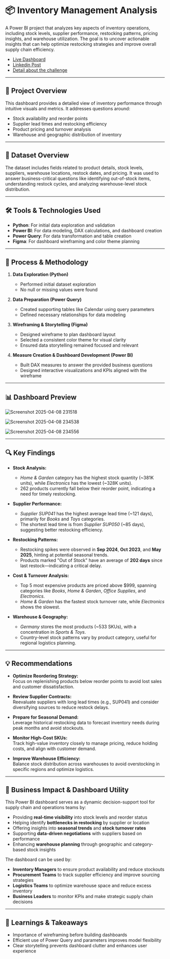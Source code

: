 # 📦 Inventory Management Analysis

A Power BI project that analyzes key aspects of inventory operations, including stock levels, supplier performance, restocking patterns, pricing insights, and warehouse utilization. The goal is to uncover actionable insights that can help optimize restocking strategies and improve overall supply chain efficiency.

- [Live Dashboard](https://app.powerbi.com/view?r=eyJrIjoiMDEzYThlMjItNmJiMC00ZWQ1LWE3YzQtYWNhNTZjNDZkNWMyIiwidCI6IjQ2NTRiNmYxLTBlNDctNDU3OS1hOGExLTAyZmU5ZDk0M2M3YiIsImMiOjl9)
- [Linkedin Post](https://www.linkedin.com/feed/update/urn:li:groupPost:12751070-7315424568930656257/)
- [Detail about the challenge](https://zoomcharts.com/en/microsoft-power-bi-custom-visuals/challenges/fp20-analytics-april-2025)

---

## 🚀 Project Overview

This dashboard provides a detailed view of inventory performance through intuitive visuals and metrics. It addresses questions around:

- Stock availability and reorder points  
- Supplier lead times and restocking efficiency  
- Product pricing and turnover analysis  
- Warehouse and geographic distribution of inventory  

---

## 📁 Dataset Overview

The dataset includes fields related to product details, stock levels, suppliers, warehouse locations, restock dates, and pricing. It was used to answer business-critical questions like identifying out-of-stock items, understanding restock cycles, and analyzing warehouse-level stock distribution.

---

## 🛠️ Tools & Technologies Used

- **Python**: For initial data exploration and validation  
- **Power BI**: For data modeling, DAX calculations, and dashboard creation  
- **Power Query**: For data transformation and table creation  
- **Figma**: For dashboard wireframing and color theme planning  

---

## 🔄 Process & Methodology

1. **Data Exploration (Python)**  
   - Performed initial dataset exploration  
   - No null or missing values were found  

2. **Data Preparation (Power Query)**  
   - Created supporting tables like Calendar using query parameters  
   - Defined necessary relationships for data modeling  

3. **Wireframing & Storytelling (Figma)**  
   - Designed wireframe to plan dashboard layout  
   - Selected a consistent color theme for visual clarity  
   - Ensured data storytelling remained focused and relevant  

4. **Measure Creation & Dashboard Development (Power BI)**  
   - Built DAX measures to answer the provided business questions  
   - Designed interactive visualizations and KPIs aligned with the wireframe  

---

## 📊 Dashboard Preview
![Screenshot 2025-04-08 231518](https://github.com/user-attachments/assets/ca7c99ff-3dd0-470b-a775-dfaa01f9b3cd)

![Screenshot 2025-04-08 234538](https://github.com/user-attachments/assets/6f6691d8-1a2d-4680-a36b-74fccb1704fa)

![Screenshot 2025-04-08 234556](https://github.com/user-attachments/assets/0e16fb80-240e-4eee-9676-09f08e48c604)


---

## 🔍 Key Findings

- **Stock Analysis:**
  - *Home & Garden* category has the highest stock quantity (~381K units), while *Electronics* has the lowest (~328K units).
  - 262 products currently fall below their reorder point, indicating a need for timely restocking.

- **Supplier Performance:**
  - *Supplier SUP041* has the highest average lead time (~121 days), primarily for *Books* and *Toys* categories.
  - The shortest lead time is from *Supplier SUP050* (~85 days), suggesting better restocking efficiency.

- **Restocking Patterns:**
  - Restocking spikes were observed in **Sep 2024**, **Oct 2023**, and **May 2025**, hinting at potential seasonal trends.
  - Products marked "Out of Stock" have an average of **202 days** since last restock—indicating a critical delay.

- **Cost & Turnover Analysis:**
  - Top 5 most expensive products are priced above $999, spanning categories like *Books*, *Home & Garden*, *Office Supplies*, and *Electronics*.
  - *Home & Garden* has the fastest stock turnover rate, while *Electronics* shows the slowest.

- **Warehouse & Geography:**
  - *Germany* stores the most products (~533 SKUs), with a concentration in *Sports & Toys*.
  - Country-level stock patterns vary by product category, useful for regional logistics planning.

---

## 💡 Recommendations

- **Optimize Reordering Strategy:**  
  Focus on replenishing products below reorder points to avoid lost sales and customer dissatisfaction.

- **Review Supplier Contracts:**  
  Reevaluate suppliers with long lead times (e.g., SUP041) and consider diversifying sources to reduce restock delays.

- **Prepare for Seasonal Demand:**  
  Leverage historical restocking data to forecast inventory needs during peak months and avoid stockouts.

- **Monitor High-Cost SKUs:**  
  Track high-value inventory closely to manage pricing, reduce holding costs, and align with customer demand.

- **Improve Warehouse Efficiency:**  
  Balance stock distribution across warehouses to avoid overstocking in specific regions and optimize logistics.

---

## 🚀 Business Impact & Dashboard Utility

This Power BI dashboard serves as a dynamic decision-support tool for supply chain and operations teams by:

- Providing **real-time visibility** into stock levels and reorder status
- Helping identify **bottlenecks in restocking** by supplier or location
- Offering insights into **seasonal trends** and **stock turnover rates**
- Supporting **data-driven negotiations** with suppliers based on performance
- Enhancing **warehouse planning** through geographic and category-based stock insights

The dashboard can be used by:
- **Inventory Managers** to ensure product availability and reduce stockouts
- **Procurement Teams** to track supplier efficiency and improve sourcing strategies
- **Logistics Teams** to optimize warehouse space and reduce excess inventory
- **Business Leaders** to monitor KPIs and make strategic supply chain decisions

---

## 📌 Learnings & Takeaways

- Importance of wireframing before building dashboards  
- Efficient use of Power Query and parameters improves model flexibility  
- Clear storytelling prevents dashboard clutter and enhances user experience  

